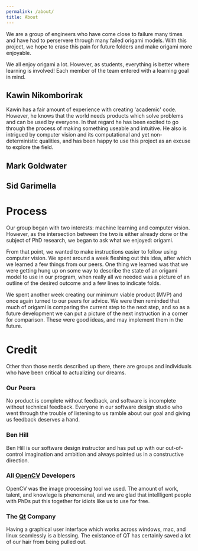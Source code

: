 ```yaml
---
permalink: /about/
title: About
---
```


We are a group of engineers who have come close to failure many times and have had to perservere through many failed origami models.
With this project, we hope to erase this pain for future folders and make origami more enjoyable.

We all enjoy origami a lot.
However, as students, everything is better where learning is involved!
Each member of the team entered with a learning goal in mind.

## Kawin Nikomborirak
Kawin has a fair amount of experience with creating 'academic' code.
However, he knows that the world needs products which solve problems and can be used by everyone.
In that regard he has been excited to go through the process of making something useable and intuitive.
He also is intrigued by computer vision and its computational and yet non-deterministic qualities, and has been happy to use this project as an excuse to explore the field.

## Mark Goldwater

## Sid Garimella

# Process
Our group began with two interests: machine learning and computer vision.
However, as the intersection between the two is either already done or the subject of PhD research, we began to ask what we enjoyed: origami.

From that point, we wanted to make instructions easier to follow using computer vision.
We spent around a week fleshing out this idea, after which we learned a few things from our peers.
One thing we learned was that we were getting hung up on some way to describe the state of an origami model to use in our program, when really all we needed was a picture of an outline of the desired outcome and a few lines to indicate folds.

We spent another week creating our minimum viable product (MVP) and once again turned to our peers for advice.
We were then reminded that much of origami is comparing the current step to the next step, and so as a future development we can put a picture of the next instruction in a corner for comparison. These were good ideas, and may implement them in the future.

# Credit
Other than those nerds described up there, there are groups and individuals who have been critical to actualizing our dreams.

### Our Peers
No product is complete without feedback, and software is incomplete without technical feedback.
Everyone in our software design studio who went through the trouble of listening to us ramble about our goal and giving us feedback deserves a hand.

### Ben Hill
Ben Hill is our software design instructor and has put up with our out-of-control imagination and ambition and always pointed us in a constructive direction.

### All [OpenCV](https://opencv.org/) Developers
OpenCV was the image processing tool we used.
The amount of work, talent, and knowlege is phenomenal, and we are glad that intellligent people with PhDs put this together for idiots like us to use for free.

### The [Qt](https://www.qt.io/) Company
Having a graphical user interface which works across windows, mac, and linux seamlessly is a blessing.
The existance of QT has certainly saved a lot of our hair from being pulled out.
